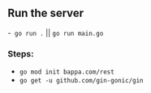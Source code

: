 ## Run the server

-` go run .` ||  `go run main.go`


### Steps:

-  `go mod init bappa.com/rest`
- `go get -u github.com/gin-gonic/gin`